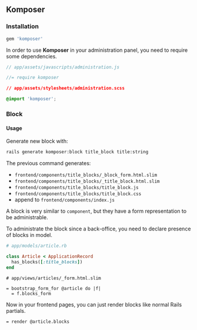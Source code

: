 ## Komposer

### Installation

```ruby
gem 'komposer'
```

In order to use **Komposer** in your administration panel, you need to
require some dependencies.

```js
// app/assets/javascripts/administration.js

//= require komposer
```

```css
// app/assets/stylesheets/administration.scss

@import 'komposer';
```

### Block

#### Usage

Generate new block with:

```sh
rails generate komposer:block title_block title:string
```

The previous command generates:
- `frontend/components/title_blocks/_block_form.html.slim`
- `frontend/components/title_blocks/_title_block.html.slim`
- `frontend/components/title_blocks/title_block.js`
- `frontend/components/title_blocks/title_block.css`
- append to `frontend/components/index.js`

A block is very similar to `component`, but they have a form representation
to be administrable.

To administrate the block since a back-office, you need to declare
presence of blocks in model.

```rb
# app/models/article.rb

class Article < ApplicationRecord
  has_blocks([:title_blocks])
end
```

```slim
# app/views/articles/_form.html.slim

= bootstrap_form_for @article do |f|
  = f.blocks_form
```

Now in your frontend pages, you can just render blocks like normal Rails partials.

```slim
= render @article.blocks
```
